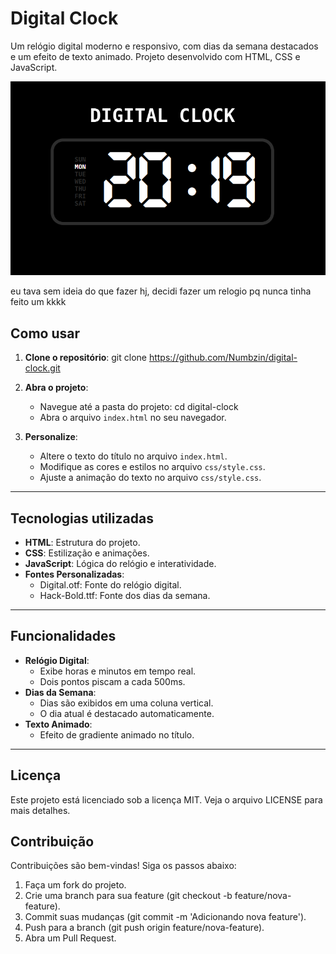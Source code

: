 # Digital Clock

Um relógio digital moderno e responsivo, com dias da semana destacados e um efeito de texto animado. Projeto desenvolvido com HTML, CSS e JavaScript.

![Screenshot do Projeto](clock.png)

eu tava sem ideia do que fazer hj, decidi fazer um relogio pq nunca tinha feito um kkkk

## Como usar

1. **Clone o repositório**:
   git clone https://github.com/Numbzin/digital-clock.git

2. **Abra o projeto**:

   - Navegue até a pasta do projeto:
     cd digital-clock
   - Abra o arquivo `index.html` no seu navegador.

3. **Personalize**:
   - Altere o texto do título no arquivo `index.html`.
   - Modifique as cores e estilos no arquivo `css/style.css`.
   - Ajuste a animação do texto no arquivo `css/style.css`.

---

## Tecnologias utilizadas

- **HTML**: Estrutura do projeto.
- **CSS**: Estilização e animações.
- **JavaScript**: Lógica do relógio e interatividade.
- **Fontes Personalizadas**:
  - Digital.otf: Fonte do relógio digital.
  - Hack-Bold.ttf: Fonte dos dias da semana.

---

## Funcionalidades

- **Relógio Digital**:
  - Exibe horas e minutos em tempo real.
  - Dois pontos piscam a cada 500ms.
- **Dias da Semana**:
  - Dias são exibidos em uma coluna vertical.
  - O dia atual é destacado automaticamente.
- **Texto Animado**:
  - Efeito de gradiente animado no título.

---

## Licença

Este projeto está licenciado sob a licença MIT. Veja o arquivo LICENSE para mais detalhes.

## Contribuição

Contribuições são bem-vindas! Siga os passos abaixo:

1. Faça um fork do projeto.
2. Crie uma branch para sua feature (git checkout -b feature/nova-feature).
3. Commit suas mudanças (git commit -m 'Adicionando nova feature').
4. Push para a branch (git push origin feature/nova-feature).
5. Abra um Pull Request.
